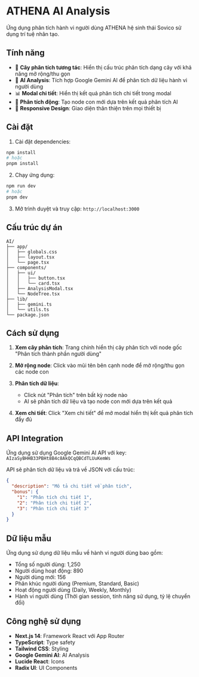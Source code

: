 # ATHENA AI Analysis

Ứng dụng phân tích hành vi người dùng ATHENA hệ sinh thái Sovico sử dụng trí tuệ nhân tạo.

## Tính năng

- 🌳 **Cây phân tích tương tác**: Hiển thị cấu trúc phân tích dạng cây với khả năng mở rộng/thu gọn
- 🤖 **AI Analysis**: Tích hợp Google Gemini AI để phân tích dữ liệu hành vi người dùng
- 📊 **Modal chi tiết**: Hiển thị kết quả phân tích chi tiết trong modal
- 🎯 **Phân tích động**: Tạo node con mới dựa trên kết quả phân tích AI
- 📱 **Responsive Design**: Giao diện thân thiện trên mọi thiết bị

## Cài đặt

1. Cài đặt dependencies:
```bash
npm install
# hoặc
pnpm install
```

2. Chạy ứng dụng:
```bash
npm run dev
# hoặc
pnpm dev
```

3. Mở trình duyệt và truy cập: `http://localhost:3000`

## Cấu trúc dự án

```
AI/
├── app/
│   ├── globals.css
│   ├── layout.tsx
│   └── page.tsx
├── components/
│   ├── ui/
│   │   ├── button.tsx
│   │   └── card.tsx
│   ├── AnalysisModal.tsx
│   └── NodeTree.tsx
├── lib/
│   ├── gemini.ts
│   └── utils.ts
└── package.json
```

## Cách sử dụng

1. **Xem cây phân tích**: Trang chính hiển thị cây phân tích với node gốc "Phân tích thành phần người dùng"

2. **Mở rộng node**: Click vào mũi tên bên cạnh node để mở rộng/thu gọn các node con

3. **Phân tích dữ liệu**: 
   - Click nút "Phân tích" trên bất kỳ node nào
   - AI sẽ phân tích dữ liệu và tạo node con mới dựa trên kết quả

4. **Xem chi tiết**: Click "Xem chi tiết" để mở modal hiển thị kết quả phân tích đầy đủ

## API Integration

Ứng dụng sử dụng Google Gemini AI API với key: `AIzaSyBHHB33PBHt8B4c8AkQCqQBCdTLUuKemWs`

API sẽ phân tích dữ liệu và trả về JSON với cấu trúc:
```json
{
  "description": "Mô tả chi tiết về phân tích",
  "bonus": {
    "1": "Phân tích chi tiết 1",
    "2": "Phân tích chi tiết 2",
    "3": "Phân tích chi tiết 3"
  }
}
```

## Dữ liệu mẫu

Ứng dụng sử dụng dữ liệu mẫu về hành vi người dùng bao gồm:
- Tổng số người dùng: 1,250
- Người dùng hoạt động: 890
- Người dùng mới: 156
- Phân khúc người dùng (Premium, Standard, Basic)
- Hoạt động người dùng (Daily, Weekly, Monthly)
- Hành vi người dùng (Thời gian session, tính năng sử dụng, tỷ lệ chuyển đổi)

## Công nghệ sử dụng

- **Next.js 14**: Framework React với App Router
- **TypeScript**: Type safety
- **Tailwind CSS**: Styling
- **Google Gemini AI**: AI Analysis
- **Lucide React**: Icons
- **Radix UI**: UI Components
